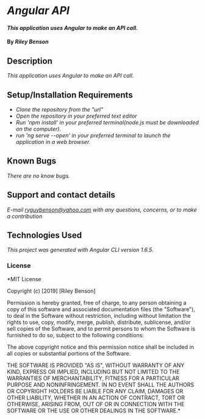 # _Angular API_

####  _This application uses Angular to make an API call._

#### By _**Riley Benson**_

## Description

_This application uses Angular to make an API call._

## Setup/Installation Requirements

* _Clone the repository from the "url"_
* _Open the repository in your preferred text editor_
* _Run 'npm install' in your preferred terminal(node.js must be downloaded on the computer)._
* _run 'ng serve --open' in your preferred terminal to launch the application in a web browser._


## Known Bugs

_There are no know bugs._

## Support and contact details

_E-mail ryguybenson@yahoo.com with any questions, concerns, or to make a contribution_

## Technologies Used

_This project was generated with Angular CLI version 1.6.5._

### License

*MIT License

Copyright (c) [2019] [Riley Benson]

Permission is hereby granted, free of charge, to any person obtaining a copy of this software and associated documentation files (the "Software"), to deal in the Software without restriction, including without limitation the rights to use, copy, modify, merge, publish, distribute, sublicense, and/or sell copies of the Software, and to permit persons to whom the Software is furnished to do so, subject to the following conditions:

The above copyright notice and this permission notice shall be included in all copies or substantial portions of the Software.

THE SOFTWARE IS PROVIDED "AS IS", WITHOUT WARRANTY OF ANY KIND, EXPRESS OR IMPLIED, INCLUDING BUT NOT LIMITED TO THE WARRANTIES OF MERCHANTABILITY, FITNESS FOR A PARTICULAR PURPOSE AND NONINFRINGEMENT. IN NO EVENT SHALL THE AUTHORS OR COPYRIGHT HOLDERS BE LIABLE FOR ANY CLAIM, DAMAGES OR OTHER LIABILITY, WHETHER IN AN ACTION OF CONTRACT, TORT OR OTHERWISE, ARISING FROM, OUT OF OR IN CONNECTION WITH THE SOFTWARE OR THE USE OR OTHER DEALINGS IN THE SOFTWARE.*
